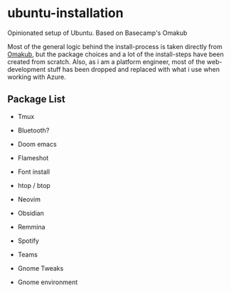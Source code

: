 # ubuntu-installation

Opinionated setup of Ubuntu. Based on Basecamp's Omakub

Most of the general logic behind the install-process is taken directly from [Omakub](https://github.com/basecamp/omakub), but the package choices and a lot of the install-steps have been created from scratch. Also, as i am a platform engineer, most of the web-development stuff has been dropped and replaced with what i use when working with Azure.

## Package List

- Tmux
- Bluetooth?
- Doom emacs
- Flameshot
- Font install
- htop / btop
- Neovim
- Obsidian
- Remmina
- Spotify
- Teams
- Gnome Tweaks

- Gnome environment
